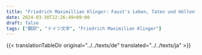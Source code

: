 ```yaml
---
title: "Friedrich Maximillian Klinger: Faust's Leben, Taten und Höllenfahrt (1799) - 全文"
date: 2024-03-30T22:26:49+09:00
draft: false
tags: ["翻訳", "ドイツ文学", "Friedrich Maximilian Klinger"]
---
```


{{< translationTableDir original="../../texts/de" translated="../../texts/ja" >}}

